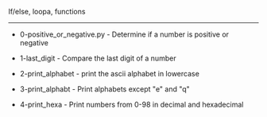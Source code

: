 If/else, loopa, functions


----------------------------------


- 0-positive_or_negative.py - Determine if a number is positive or negative


- 1-last_digit - Compare the last digit of a number


- 2-print_alphabet - print the ascii alphabet in lowercase


- 3-print_alphabt - Print alphabets except "e" and "q"


- 4-print_hexa - Print numbers from 0-98 in decimal and hexadecimal


